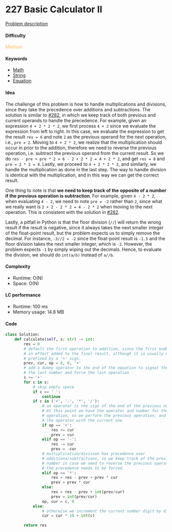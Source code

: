 227 Basic Calculator II 
=======================
[Problem description](https://leetcode.com/problems/basic-calculator-ii/)

#### Difficulty
<span style="color:#FABC60">Medium</span>

#### Keywords
- [Math](../categories/math.md)
- [String](../categories/strings.md)
- [Equation](../categories/equation.md)

#### Idea
The challenge of this problem is how to handle multiplications and divisions, since they take the precedence over additions and subtractions. The solution is similar to [#282](282.md), in which we keep track of both previous and current operands to handle the precedence. For example, given an expression `4 + 2 * 2 * 2`, we first process `4 + 2` since we evaluate the expression from left to right. In this case, we evaluate the expression to get the result `res = 6` and note `2` as the previous operand for the next operation, i.e., `pre = 2`. Moving to `4 + 2 * 2`, we realize that the multiplication should occur in prior to the addition, therefore we need to reverse the previous operation, i.e. subtract the previous operand from the current result. So we do `res - pre + pre * 2 = 6 - 2 + 2 * 2 = 4 + 2 * 2`, and get `res = 8` and `pre = 2 * 2 = 4`. Lastly, we proceed to `4 + 2 * 2 * 2`, and similarly, we handle the multiplication as done in the last step. The way to handle division is identical with the multiplication, and in this way we can get the correct result. 

One thing to note is that **we need to keep track of the opposite of a number if the previous operation is subtraction**. For example, given `4 - 2 * 2`, when evaluating `4 - 2`, we need to note `pre = -2` rather than `2`, since what we really want is `2 + 2 - 2 * 2 = 4 - 2 * 2` when moving to the next operation. This is consistent with the solution in [#282](282.md).

Lastly, a pitfall in Python is that the floor division (`//`) will return the wrong result if the result is negative, since it always takes the next smaller integer of the float-point result, but the problem expects us to simply remove the decimal. For instance, `-3//2 = -2` since the float-point result is `-1.5` and the floor division takes the next smaller integer, which is `-2`. However, the problem expects `-1` by simply wiping out the decimals. Hence, to evaluate the division, we should do `int(a/b)` instead of `a//b`.


#### Complexity
- Runtime: O(N)
- Space: O(N)
  
#### LC performance
- Runtime: 100 ms
- Memory usage: 14.8 MB

#### Code
```python
class Solution:
    def calculate(self, s: str) -> int:
        res = 0
        # default the first operation to addition, since the first number is 
        # in effect added to the final result, although it is usually not 
        # prefixed by a '+' sign.
        prev, cur, op = 0, 0, '+'
        # add a dummy operator to the end of the equation to signal the end of 
        # the last number and force the last operation
        s += '+'
        for c in s:
            # skip empty space
            if c == ' ':
                continue
            if c in ('+', '-', '*', '/'):
                # an operator is the sign of the end of the previous number. 
                # At this point we have the operator and number for the previous 
                # operation, so we perform the previous operation, and update  
                # the operator with the current one
                if op == '+':
                    res += cur
                    prev = cur
                elif op == '-':
                    res -= cur
                    prev = -cur
                # multiplication/division has precedence over 
                # additions/subtractions, so we keep track of the previous 
                # number in case we need to reverse the previous operation if 
                # the precedence needs to be forced. 
                elif op == '*':
                    res = res - prev + prev * cur
                    prev = prev * cur
                else:
                    res = res - prev + int(prev/cur)
                    prev = int(prev/cur)
                op, cur = c, 0
            else:
                # otherwise we increment the current number digit by digit
                cur = cur * 10 + int(c)
        
        return res
```